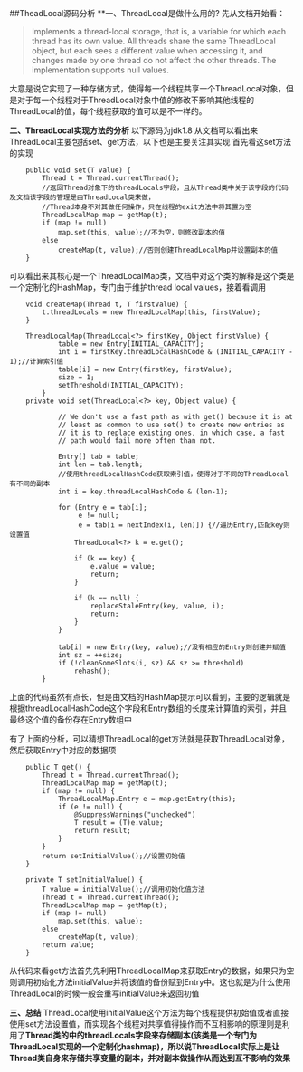 ##TheadLocal源码分析
**一、ThreadLocal是做什么用的?
先从文档开始看：

>Implements a thread-local storage, that is, a variable for which each thread has its own value. All threads share the same ThreadLocal object, but each sees a different value when accessing it, and changes made by one thread do not affect the other threads. The implementation supports null values.

大意是说它实现了一种存储方式，使得每一个线程共享一个ThreadLocal对象，但是对于每一个线程对于ThreadLocal对象中值的修改不影响其他线程的ThreadLocal的值，每个线程获取的值可以是不一样的。

**二、ThreadLocal实现方法的分析**
以下源码为jdk1.8
从文档可以看出来ThreadLocal主要包括set、get方法，以下也是主要关注其实现
首先看这set方法的实现
```
    public void set(T value) {
        Thread t = Thread.currentThread();
        //返回Thread对象下的threadLocals字段，且从Thread类中关于该字段的代码及文档该字段的管理是由ThreadLocal类来做，
        //Thread本身不对其做任何操作，只在线程的exit方法中将其置为空
        ThreadLocalMap map = getMap(t);
        if (map != null)
            map.set(this, value);//不为空，则修改副本的值
        else
            createMap(t, value);//否则创建ThreadLocalMap并设置副本的值
    }

```
可以看出来其核心是一个ThreadLocalMap类，文档中对这个类的解释是这个类是一个定制化的HashMap，专门由于维护thread local values，接着看调用
```
    void createMap(Thread t, T firstValue) {
        t.threadLocals = new ThreadLocalMap(this, firstValue);
    }

    ThreadLocalMap(ThreadLocal<?> firstKey, Object firstValue) {
            table = new Entry[INITIAL_CAPACITY];
            int i = firstKey.threadLocalHashCode & (INITIAL_CAPACITY - 1);//计算索引值
            table[i] = new Entry(firstKey, firstValue);
            size = 1;
            setThreshold(INITIAL_CAPACITY);
        }
    private void set(ThreadLocal<?> key, Object value) {

            // We don't use a fast path as with get() because it is at
            // least as common to use set() to create new entries as
            // it is to replace existing ones, in which case, a fast
            // path would fail more often than not.

            Entry[] tab = table;
            int len = tab.length;
            //使用threadLocalHashCode获取索引值，使得对于不同的ThreadLocal有不同的副本
            int i = key.threadLocalHashCode & (len-1);

            for (Entry e = tab[i];
                 e != null;
                 e = tab[i = nextIndex(i, len)]) {//遍历Entry,匹配key则设置值
                ThreadLocal<?> k = e.get();

                if (k == key) {
                    e.value = value;
                    return;
                }

                if (k == null) {
                    replaceStaleEntry(key, value, i);
                    return;
                }
            }

            tab[i] = new Entry(key, value);//没有相应的Entry则创建并赋值
            int sz = ++size;
            if (!cleanSomeSlots(i, sz) && sz >= threshold)
                rehash();
        }
```
上面的代码虽然有点长，但是由文档的HashMap提示可以看到，主要的逻辑就是根据threadLocalHashCode这个字段和Entry数组的长度来计算值的索引，并且最终这个值的备份存在Entry数组中

有了上面的分析，可以猜想ThreadLocal的get方法就是获取ThreadLocal对象，然后获取Entry中对应的数据项

```
    public T get() {
        Thread t = Thread.currentThread();
        ThreadLocalMap map = getMap(t);
        if (map != null) {
            ThreadLocalMap.Entry e = map.getEntry(this);
            if (e != null) {
                @SuppressWarnings("unchecked")
                T result = (T)e.value;
                return result;
            }
        }
        return setInitialValue();//设置初始值
    }

    private T setInitialValue() {
        T value = initialValue();//调用初始化值方法
        Thread t = Thread.currentThread();
        ThreadLocalMap map = getMap(t);
        if (map != null)
            map.set(this, value);
        else
            createMap(t, value);
        return value;
    }
```
从代码来看get方法首先先利用ThreadLocalMap来获取Entry的数据，如果只为空则调用初始化方法initialValue并将该值的备份赋到Entry中。这也就是为什么使用ThreadLocal的时候一般会重写initialValue来返回初值

**三、总结**
ThreadLocal使用initialValue这个方法为每个线程提供初始值或者直接使用set方法设置值，而实现各个线程对共享值得操作而不互相影响的原理则是利用了**Thread类的中的threadLocals字段来存储副本(该类是一个专门为ThreadLocal实现的一个定制化hashmap)，所以说ThreadLocal实际上是让Thread类自身来存储共享变量的副本，并对副本做操作从而达到互不影响的效果**